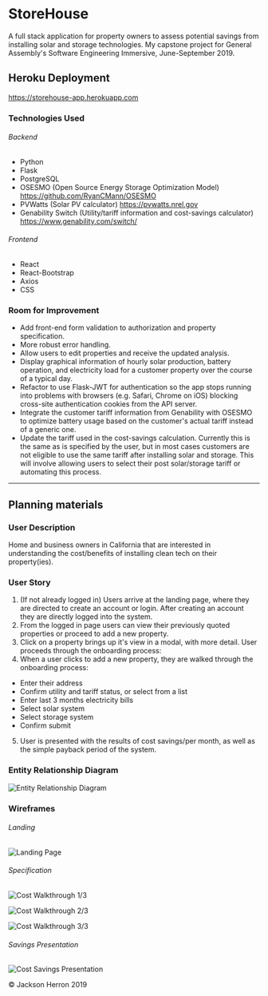 # StoreHouse

A full stack application for property owners to assess potential savings from installing solar and storage technologies. My capstone project for General Assembly's Software Engineering Immersive, June-September 2019.

## Heroku Deployment

https://storehouse-app.herokuapp.com

### Technologies Used

###### Backend
- Python
- Flask
- PostgreSQL
- OSESMO (Open Source Energy Storage Optimization Model) https://github.com/RyanCMann/OSESMO
- PVWatts (Solar PV calculator) https://pvwatts.nrel.gov
- Genability Switch (Utility/tariff information and cost-savings calculator) https://www.genability.com/switch/

###### Frontend
- React
- React-Bootstrap
- Axios
- CSS

### Room for Improvement

- Add front-end form validation to authorization and property specification.
- More robust error handling.
- Allow users to edit properties and receive the updated analysis.
- Display graphical information of hourly solar production, battery operation, and electricity load for a customer property over the course of a typical day.
- Refactor to use Flask-JWT for authentication so the app stops running into problems with browsers (e.g. Safari, Chrome on iOS) blocking cross-site authentication cookies from the API server.
- Integrate the customer tariff information from Genability with OSESMO to optimize battery usage based on the customer's actual tariff instead of a generic one.
- Update the tariff used in the cost-savings calculation. Currently this is the same as is specified by the user, but in most cases customers are not eligible to use the same tariff after installing solar and storage. This will involve allowing users to select their post solar/storage tariff or automating this process.

---

## Planning materials


### User Description

Home and business owners in California that are interested in understanding the cost/benefits of installing clean tech on their property(ies).


### User Story

1. (If not already logged in) Users arrive at the landing page, where they are directed to create an account or login. After creating an account they are directly logged into the system.
2. From the logged in page users can view their previously quoted properties or proceed to add a new property.
3. Click on a property brings up it's view in a modal, with more detail.
User proceeds through the onboarding process:
4. When a user clicks to add a new property, they are walked through the onboarding process:

- Enter their address
- Confirm utility and tariff status, or select from a list
- Enter last 3 months electricity bills
- Select solar system
- Select storage system
- Confirm submit

5. User is presented with the results of cost savings/per month, as well as the simple payback period of the system.

### Entity Relationship Diagram

![Entity Relationship Diagram](./assets/ERD.png)

### Wireframes

###### Landing

![Landing Page](./assets/Landing.png)

###### Specification

![Cost Walkthrough 1/3](./assets/Cost_Tool_1.png)

![Cost Walkthrough 2/3](./assets/Cost_Tool_2.png)

![Cost Walkthrough 3/3](./assets/Cost_Tool_3.png)

###### Savings Presentation

![Cost Savings Presentation](./assets/Cost_Tool_4.png)



&copy; Jackson Herron 2019
